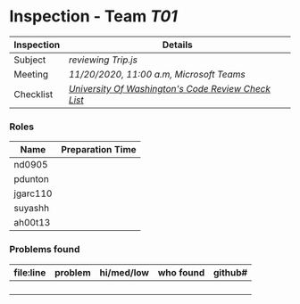 # Inspection - Team *T01* 
 
| Inspection | Details |
| ----- | ----- |
| Subject | *reviewing Trip.js* |
| Meeting | *11/20/2020, 11:00 a.m, Microsoft Teams* |
| Checklist | *[University Of Washington's Code Review Check List](https://www.google.com/url?sa=t&rct=j&q=&esrc=s&source=web&cd=&ved=2ahUKEwilifury7TsAhXaGM0KHTllA_oQFjAGegQIARAC&url=https%3A%2F%2Fcourses.cs.washington.edu%2Fcourses%2Fcse403%2F12wi%2Fsections%2F12wi_code_review_checklist.pdf&usg=AOvVaw1FYJUky_S6za5HoAUkwXai)* |

### Roles

| Name | Preparation Time |
| ---- | ---- |
| nd0905 |  |
| pdunton |  |
| jgarc110 |  |
| suyashh |  |
| ah00t13 |  |


### Problems found

| file:line | problem | hi/med/low | who found | github#  |
| --- | --- | :---: | :---: | --- |
|  |  |  |  |  |
|  |  |  |  |  |
|  |  |  |  |  |
|  |  |  |  |  |

